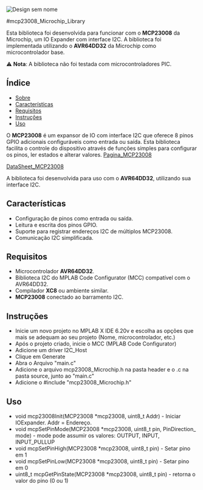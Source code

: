 ![Design sem nome](https://github.com/user-attachments/assets/59a3e555-edf6-430a-bd5a-bec007b5694d)

#mcp23008_Microchip_Library

Esta biblioteca foi desenvolvida para funcionar com o **MCP23008** da Microchip, um IO Expander com interface I2C. A biblioteca foi implementada utilizando o **AVR64DD32** da Microchip como microcontrolador base. 

⚠️ **Nota**: A biblioteca não foi testada com microcontroladores PIC.

## Índice
- [Sobre](#sobre)
- [Características](#características)
- [Requisitos](#requisitos)
- [Instruções](#Instruções)
- [Uso](#uso)

O **MCP23008** é um expansor de IO com interface I2C que oferece 8 pinos GPIO adicionais configuráveis como entrada ou saída. Esta biblioteca facilita o controle do dispositivo através de funções simples para configurar os pinos, ler estados e alterar valores.
[Pagina_MCP23008](https://www.microchip.com/en-us/product/MCP23008)

[DataSheet_MCP23008](https://ww1.microchip.com/downloads/aemDocuments/documents/APID/ProductDocuments/DataSheets/MCP23008-MCP23S08-Data-Sheet-DS20001919.pdf)

A biblioteca foi desenvolvida para uso com o **AVR64DD32**, utilizando sua interface I2C.

## Características
- Configuração de pinos como entrada ou saída.
- Leitura e escrita dos pinos GPIO.
- Suporte para registrar endereços I2C de múltiplos MCP23008.
- Comunicação I2C simplificada.


## Requisitos
- Microcontrolador **AVR64DD32**.
- Biblioteca I2C do MPLAB Code Configurator (MCC) compatível com o AVR64DD32.
- Compilador **XC8** ou ambiente similar.
- **MCP23008** conectado ao barramento I2C.

## Instruções
- Inicie um novo projeto no MPLAB X IDE 6.20v e escolha as opções que mais se adequam ao seu projeto (Nome, microcontrolador, etc.)
- Após o projeto criado, inicie o MCC (MPLAB Code Configurator)
- Adicione um driver I2C_Host
- Clique em Generate
- Abra o Arquivo "main.c"
- Adicione o arquivo mcp23008_Microchip.h na pasta header e o .c na pasta source, junto ao "main.c"
- Adicione o #include "mcp23008_Microchip.h"

## Uso
- void mcp23008Init(MCP23008 *mcp23008, uint8_t Addr) - Iniciar IOExpander. Addr = Endereço.
- void mcpSetPinMode(MCP23008 *mcp23008, uint8_t pin, PinDirection_ mode) - mode pode assumir os valores: OUTPUT, INPUT, INPUT_PULLUP
- void mcpSetPinHigh(MCP23008 *mcp23008, uint8_t pin) - Setar pino em 1
- void mcpSetPinLow(MCP23008 *mcp23008, uint8_t pin) - Setar pino em 0
- uint8_t mcpGetPinState(MCP23008 *mcp23008, uint8_t pin) - retorna o valor do pino (0 ou 1)


  

